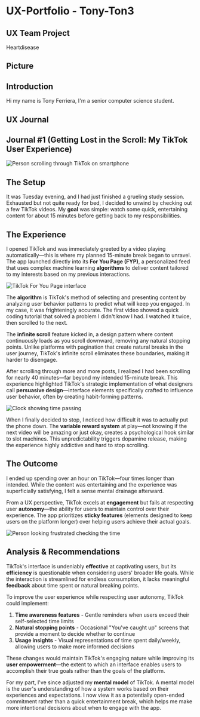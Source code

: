# UX-Portfolio - Tony-Ton3

## UX Team Project

Heartdisease

## Picture

## Introduction

Hi my name is Tony Ferriera, I'm a senior computer science student.

## UX Journal
## Journal #1 (Getting Lost in the Scroll: My TikTok User Experience)

![Person scrolling through TikTok on smartphone](https://media.cnn.com/api/v1/images/stellar/prod/220208112441-13-tiktok-app-stock.jpg?q=h_1333,w_2000,x_0,y_0)

## The Setup

It was Tuesday evening, and I had just finished a grueling study session. Exhausted but not quite ready for bed, I decided to unwind by checking out a few TikTok videos. My **goal** was simple: watch some quick, entertaining content for about 15 minutes before getting back to my responsibilities.

## The Experience

I opened TikTok and was immediately greeted by a video playing automatically—this is where my planned 15-minute break began to unravel. The app launched directly into its **For You Page (FYP)**, a personalized feed that uses complex machine learning **algorithms** to deliver content tailored to my interests based on my previous interactions.

![TikTok For You Page interface](https://miro.medium.com/v2/resize:fit:471/1*ycM7oEy1H0NID5f7fizHlA.png)

The **algorithm** is TikTok's method of selecting and presenting content by analyzing user behavior patterns to predict what will keep you engaged. In my case, it was frighteningly accurate. The first video showed a quick coding tutorial that solved a problem I didn't know I had. I watched it twice, then scrolled to the next.

The **infinite scroll** feature kicked in, a design pattern where content continuously loads as you scroll downward, removing any natural stopping points. Unlike platforms with pagination that create natural breaks in the user journey, TikTok's infinite scroll eliminates these boundaries, making it harder to disengage.

After scrolling through more and more posts, I realized I had been scrolling for nearly 40 minutes—far beyond my intended 15-minute break. This experience highlighted TikTok's strategic implementation of what designers call **persuasive design**—interface elements specifically crafted to influence user behavior, often by creating habit-forming patterns.

![Clock showing time passing](https://media.gettyimages.com/id/1369345481/video/time-04.jpg?s=640x640&k=20&c=JGdmt4k18p4-P3yK10zEXKwpse86NkBZl-U7-XPOHPo=)

When I finally decided to stop, I noticed how difficult it was to actually put the phone down. The **variable reward system** at play—not knowing if the next video will be amazing or just okay, creates a psychological hook similar to slot machines. This unpredictability triggers dopamine release, making the experience highly addictive and hard to stop scrolling.

## The Outcome

I ended up spending over an hour on TikTok—four times longer than intended. While the content was entertaining and the experience was superficially satisfying, I felt a sense mental drainage afterward.

From a UX perspective, TikTok excels at **engagement** but fails at respecting user **autonomy**—the ability for users to maintain control over their experience. The app prioritizes **sticky features** (elements designed to keep users on the platform longer) over helping users achieve their actual goals.

![Person looking frustrated checking the time](https://static.vecteezy.com/system/resources/previews/026/685/734/non_2x/unhappy-bored-man-look-at-hourglass-tired-of-long-waiting-upset-sad-male-observe-sandglass-checking-time-counting-minutes-boredom-and-anticipation-flat-illustration-vector.jpg)

## Analysis & Recommendations

TikTok's interface is undeniably **effective** at captivating users, but its **efficiency** is questionable when considering users' broader life goals. While the interaction is streamlined for endless consumption, it lacks meaningful **feedback** about time spent or natural breaking points.

To improve the user experience while respecting user autonomy, TikTok could implement:

1. **Time awareness features** - Gentle reminders when users exceed their self-selected time limits
2. **Natural stopping points** - Occasional "You've caught up" screens that provide a moment to decide whether to continue
3. **Usage insights** - Visual representations of time spent daily/weekly, allowing users to make more informed decisions

These changes would maintain TikTok's engaging nature while improving its **user empowerment**—the extent to which an interface enables users to accomplish their true goals rather than the goals of the platform.

For my part, I've since adjusted my **mental model** of TikTok. A mental model is the user's understanding of how a system works based on their experiences and expectations. I now view it as a potentially open-ended commitment rather than a quick entertainment break, which helps me make more intentional decisions about when to engage with the app.
